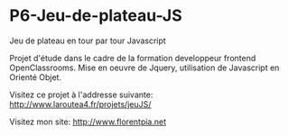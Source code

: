 # P6-Jeu-de-plateau-JS
Jeu de plateau en tour par tour Javascript

Projet d'étude dans le cadre de la formation developpeur frontend OpenClassrooms.
Mise en oeuvre de Jquery, utilisation de Javascript en Orienté Objet.

Visitez ce projet à l'addresse suivante: 
http://www.laroutea4.fr/projets/jeuJS/

Visitez mon site:
http://www.florentpia.net
